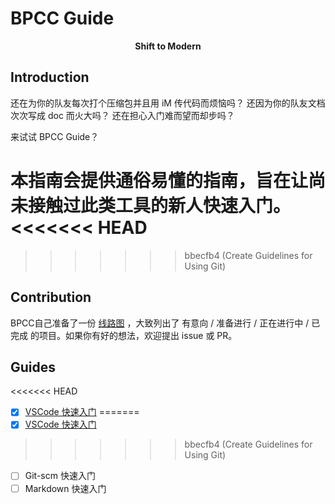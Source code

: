# BPCC Guide


<p style="text-align: center;"><strong>Shift to Modern</strong></p>


## Introduction

还在为你的队友每次打个压缩包并且用 iM 传代码而烦恼吗？
还因为你的队友文档次次写成 doc 而火大吗？
还在担心入门难而望而却步吗？

来试试 BPCC Guide？

本指南会提供通俗易懂的指南，旨在让尚未接触过此类工具的新人快速入门。
<<<<<<< HEAD
=======

>>>>>>> bbecfb4 (Create Guidelines for Using Git)


## Contribution

BPCC自己准备了一份 [线路图](https://github.com/orgs/BPCClub/projects/2/views/1) ，大致列出了 有意向 / 准备进行 / 正在进行中 / 已完成 的项目。如果你有好的想法，欢迎提出 issue 或 PR。


## Guides

<<<<<<< HEAD
- [x] [VSCode 快速入门](https://guide.bpcc.club/Guides/Get-Start-with-VSCode/Get-Start-with-VSCode.html)
=======
- [x] [VSCode 快速入门](src/Guides/Get-Start-with-VSCode/Get-Start-with-VSCode.md)
>>>>>>> bbecfb4 (Create Guidelines for Using Git)
- [ ] Git-scm 快速入门
- [ ] Markdown 快速入门